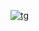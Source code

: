 <a href=""><img src="https://img.shields.io/badge/Telegram-2CA5E0?style=for-the-badge&logo=telegram&logoColor=white" alt="tg"></a>
